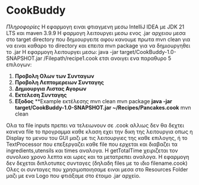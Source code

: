 # CookBuddy
*Πληροφορίες*
Η εφαρμογη ειναι φτιαγμενη μεσω IntelliJ IDEA με JDK 21 LTS και maven 3.9.9
Η φαρμογη λειτουργει μεσω ενος .jar αρχειου μεσα στο target directory 
που δημιουργειτε αφου κανουμε πρωτα mvn clean για να ειναι καθαρο το directory και επειτα mvn package για να δημιουργηθει το .jar
Η εφαρμογη λειτουργει μεσω: java -jar target/CookBuddy-1.0-SNAPSHOT.jar /Filepath/recipe1.cook
ετσι ανοιγει ενα παραθυρο 5 επιλογων:
1. __**Προβολη Ολων των Συνταγων**__
2. __**Προβολη Λεπτομερειων Συνταγης**__
3. __**Δημιουργια Λιστας Αγορων**__
4. __**Εκτελεση Συνταγης**__
5. __**Εξοδος**__
**Example εκτέλεσης
mvn clean
mvn package
__java -jar target/CookBuddy-1.0-SNAPSHOT.jar ~/Recipes/Pancakes.cook__
mvn clean

Ολα τα file inputs πρεπει να τελειωνουν σε .cook αλλιως δεν θα δεχτει κανενα file το προγραμμα
καθε κλαση εχει την δικη της λειτουργια οπως η Display το μενου του GUI μαζι με τις λειτουργιες της καθε επιλογης, ή το TextProcessor που επεξεργαζει καθε file που ερχεται και διαβαζει τα ingredients,utensils και times αναλογα.
Η getTotalTime χειριζεται τον συνολικο χρονο λεπτα και ωρες και τα μετατρεπει αναλογα.
Η εφαρμογη δεν δεχεται διπλοτυπες συνταγες (δηλαδη files με το ιδιο filename.cook)
Ολες οι συνταγες που χρησιμοποιησαμε ειναι μεσα στο Resources Folder μαζι με ενα Logo που φτιάξαμε στο έτοιμο .jar αρχείο.
